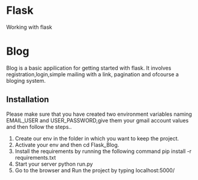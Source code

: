 # Flask
Working with flask


# Blog
Blog is a basic appilication for getting started with flask. It involves registration,login,simple mailing with a link, pagination and ofcourse a bloging system.

## Installation

Please make sure that you have created two environment variables naming EMAIL_USER and USER_PASSWORD,give them your gmail account values and then follow the steps..

1. Create our env in the folder in which you want to keep the project.
2. Activate your env and then cd Flask_Blog.
3. Install the requirements by running the following command
     pip install -r requirements.txt
4. Start your server
    python run.py
5. Go to the browser and Run the project by typing
    localhost:5000/

